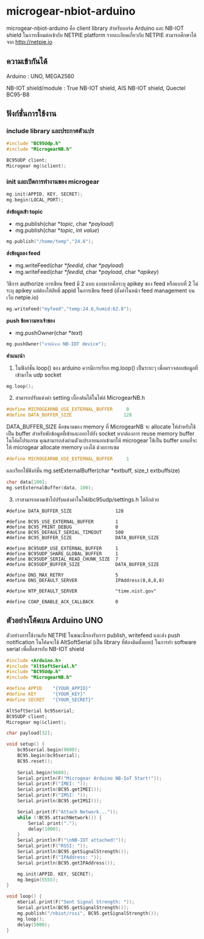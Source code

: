# microgear-nbiot-arduino

microgear-nbiot-arduino คือ client library สำหรับบอร์ด Arduino และ NB-IOT shield ในการเชื่อมต่อเข้ากับ NETPIE platform รายละเอียดเกี่ยวกับ NETPIE สามารถศึกษาได้จาก http://netpie.io

## ความเข้ากันได้

Arduino : UNO, MEGA2560

NB-IOT shield/module : True NB-IOT shield, AIS NB-IOT shield, Quectel BC95-B8

## ฟังก์ชั่นการใช้งาน

### include library และประกาศตัวแปร
```C++
#include "BC95Udp.h"
#include "MicrogearNB.h"

BC95UDP client;
Microgear mg(&client);
```

### init และเปิดการทำงานของ microgear
```C++
mg.init(APPID, KEY, SECRET);
mg.begin(LOCAL_PORT);
```

**ส่งข้อมูลเข้า topic**
- mg.publish(char **topic*, char **payload*) 
- mg.publish(char **topic*, int *value*) 

```C++
mg.publish("/home/temp","24.6");
```

**ส่งข้อมูลลง feed**
- mg.writeFeed(char **feedid*, char **payload*) 
- mg.writeFeed(char **feedid*, char **payload*,  char **apikey*) 

วิธีการ authorize การเขียน feed มี 2 แบบ แบบแรกคือระบุ apikey ของ feed หรือแบบที่ 2 ไม่ระบุ apikey แต่ต้องให้สิทธิ์ appid ในการเขียน feed (ตั้งค่าในหน้า feed management บนเว็บ netpie.io)
```C++
mg.writeFeed("myfeed","temp:24.6,humid:62.8");
```

**push ข้อความหาเจ้าของ**
- mg.pushOwner(char **text*) 
```C++
mg.pushOwner("สวัสดีจาก NB-IOT device");
```
**คำแนะนำ**
1. ในฟังก์ชั่น loop() ของ arduino ควรมีการเรียก mg.loop() เป็นระยะๆ เพื่อตรวจสอบข้อมูลที่เข้ามาใน udp socket
```C++
mg.loop();
```
2. สามารถปรับแต่งค่า setting เบื้องต้นได้ในไฟล์ MicrogearNB.h
```C++
#define MICROGEARNB_USE_EXTERNAL_BUFFER     0
#define DATA_BUFFER_SIZE                   128
```
DATA_BUFFER_SIZE คือขนาดของ memory ที่ MicrogearNB จะ allocate ให้สำหรับใช้เป็น buffer สำหรับพักข้อมูลที่เข้าและออกไปยัง socket หากต้องการ reuse memory buffer ในโค้ดโปรแกรม คุณสามารถส่งผ่านตัวแปรภายนอกเข้ามาให้ microgear ใช้เป็น buffer แทนที่จะให้ microgear allocate memory เองได้ ด้วยการเซต
```C++
#define MICROGEARNB_USE_EXTERNAL_BUFFER     1
```
และเรียกใช้ฟังก์ชั่น mg.setExternalBuffer(char *extbuff, size_t extbuffsize)
```C++
char data[100];
mg.setExternalBuffer(data, 100);
```

3. เราสามารถตามเข้าไปปรับแต่งค่าในไฟล์​bc95udp/settings.h ได้อีกด้วย 

```
#define DATA_BUFFER_SIZE                128

#define BC95_USE_EXTERNAL_BUFFER        1
#define BC95_PRINT_DEBUG                0
#define BC95_DEFAULT_SERIAL_TIMEOUT     500
#define BC95_BUFFER_SIZE                DATA_BUFFER_SIZE

#define BC95UDP_USE_EXTERNAL_BUFFER     1
#define BC95UDP_SHARE_GLOBAL_BUFFER     1
#define BC95UDP_SERIAL_READ_CHUNK_SIZE  7
#define BC95UDP_BUFFER_SIZE             DATA_BUFFER_SIZE

#define DNS_MAX_RETRY                   5
#define DNS_DEFAULT_SERVER              IPAddress(8,8,8,8)

#define NTP_DEFAULT_SERVER              "time.nist.gov"

#define COAP_ENABLE_ACK_CALLBACK        0
```

## ตัวอย่างโค้ดบน Arduino UNO

ตัวอย่างการใช้งานกับ NETPIE ในขณะนี้รองรับการ publish, writefeed และส่ง push notification ในโค้ดจะใช้ AltSoftSerial (เป็น library ที่ต้องติดตั้งแยก) ในการทำ software serial เพื่อสื่อสารกับ NB-IOT shield

```C++
#include <Arduino.h>
#include "AltSoftSerial.h"
#include "BC95Udp.h"
#include "MicrogearNB.h"

#define APPID    "{YOUR_APPID}"
#define KEY      "{YOUR_KEY}"
#define SECRET   "{YOUR_SECRET}"

AltSoftSerial bc95serial;
BC95UDP client;
Microgear mg(&client);

char payload[32];

void setup() {
    bc95serial.begin(9600);
    BC95.begin(bc95serial);
    BC95.reset();
    
    Serial.begin(9600);
    Serial.println(F("Microgear Arduino NB-IoT Start!"));
    Serial.print(F("IMEI: "));
    Serial.println(BC95.getIMEI());
    Serial.print(F("IMSI: "));
    Serial.println(BC95.getIMSI());

    Serial.print(F("Attach Network..."));
    while (!BC95.attachNetwork()) {
        Serial.print(".");
        delay(1000);
    }
    Serial.println(F("\nNB-IOT attached!"));
    Serial.print(F("RSSI: "));
    Serial.println(BC95.getSignalStrength());
    Serial.print(F("IPAddress: "));
    Serial.println(BC95.getIPAddress());

    mg.init(APPID, KEY, SECRET);
    mg.begin(5555);
}

void loop() {
    mSerial.print(F("Sent Signal Strength: "));
    Serial.println(BC95.getSignalStrength());
    mg.publish("/nbiot/rssi", BC95.getSignalStrength());
    mg.loop();
    delay(5000);
}
```
